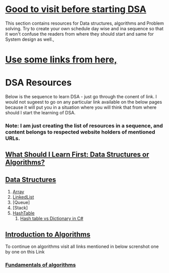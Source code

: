 # [Good to visit before starting DSA](https://blog.algomaster.io/p/how-i-mastered-data-structures-and-algorithms)
This section contains resources for Data structures, algorithms and Problem solving. Try to create your own schedule day wise and ina sequence so that it won't confuse the readers from where they should start and same for System design as well.,
# [Use some links from here,](https://github.com/ashishps1/awesome-leetcode-resources?tab=readme-ov-file)
# DSA Resources
Below is the sequence to learn DSA - just go through the conent of link. I would not sugeest to go on any particular link available on the below pages because it will put 
you in a situation where you will think that from where should I start the learning of DSA.
### Note: I am just creating the list of resources in a sequence, and content belongs to respected website holders of mentioned URLs. 
## [What Should I Learn First: Data Structures or Algorithms?](https://www.geeksforgeeks.org/what-should-i-learn-first-data-structures-or-algorithms/)
## [Data Structures](https://www.geeksforgeeks.org/data-structures/?ref=shm)
1. [Array]()
2. [LinkedList]()
3. [Queue]
4. [Stack]
5. [HashTable]()
    1. [Hash table vs Dictionary in C#](https://learn.microsoft.com/en-us/dotnet/standard/collections/hashtable-and-dictionary-collection-types)
## [Introduction to Algorithms](https://www.geeksforgeeks.org/introduction-to-algorithms/?ref=roadmap)
To continue on algorithms visit all links mentioned in below screnshot one by one on this Link
### [Fundamentals of algorithms](https://www.geeksforgeeks.org/fundamentals-of-algorithms/#introduction-to-algorithms)

